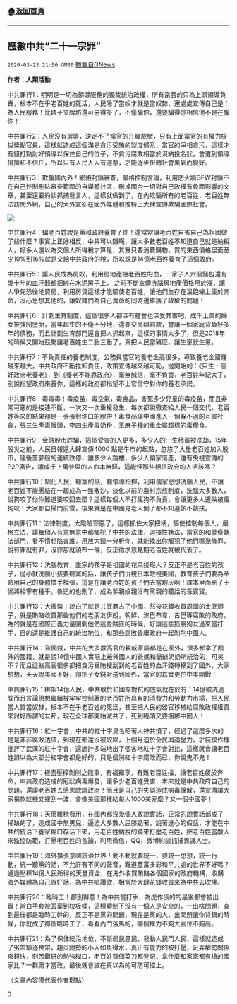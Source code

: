 ###  [:house:返回首頁](https://github.com/ourhimalayas/txt)
---

## 歷數中共“二十一宗罪”
`2020-03-23 21:56 GM30` [轉載自GNews](https://gnews.org/zh-hant/149895/)

**作者：人類活動**

中共罪行1：明明是一切為領導服務的獨裁統治政權，所有當官的只為上頭領導負責，根本不在乎老百姓的死活，人民除了當奴才就是當奴隸，還處處宣傳自己是：為人民服務！比婊子立牌坊還可惡得多了，不僅騙你，還要騙得你相信他不是在騙你！

中共罪行2：人民沒有選票，決定不了當官的升職裁撤，只有上面當官的有權力提拔獎勵官員，這樣就造成這個滿是貪污受賄的製度體系，當官的爭相貪污，這樣才有錢打點討好領導以保住自己的位子，不貪污腐敗相當於沒納投名狀，會遭到領導排擠和不信任，所以只有人民人人有選票，才能逐步扭轉社會風氣而變好。

中共罪行3：欺騙國內外！網絡封鎖審查，嚴格控制言論，利用防火牆GFW封鎖不在自己控制刪貼審查範圍的自媒體社區，刪掉國內一切對自己政權有負面影響的文章，甚至還要約談抓捕發言人，這樣就做到了，在內欺騙所有的老百姓，老百姓無法訪問外網，自己的大外宣卻在國外媒體和推特上大肆宣傳欺騙國際社會。

![](https://s3-ap-northeast-1.amazonaws.com/news.guo.offload.media/wp-content/uploads/2020/03/23195932/image0-217.jpg)

中共罪行4：騙老百姓說是黨和政府養育了你！還常常讓老百姓自省自己為祖國做了些什麼？事實上正好相反，中共可以隱瞞，讓大多數老百姓不知道自己就是納稅人，好多人還以為交個人所得稅才算是，其實只要消費購物，買的東西價格里面至少10%到16%就是交給中共政府的稅，所以說是14億老百姓養育了這個政府。

中共罪行5：讓人民成為房奴，利用房地產抽老百姓的血，一家子人六個錢包還有幾十年的血汗錢都捆綁在水泥房子上， 之前不斷宣傳洗腦房地產價格用於漲，讓人爭先恐後地買房，利用房貸這樣才能驅使老百姓，讓他們生存在溫飽線上疲於奔命，沒心思想其他的，讓奴隸們為自己賣命的同時還維護了政權的問題！

中共罪行6：計劃生育制度，這個很多人都深有體會也深受其害吧，成千上萬的婦女被強制墮胎，當年超生的不僅不分地，還要交高額罰款，會讓一個家庭背負好多年的債務，而且計劃生育部門還會把人抓起來，這樣的事情太多了，但是2018年的時候又開始鼓勵讓老百姓生二胎三胎了，真把人民當豬麼，讓生崽就生崽。

中共罪行7：不負責任的養老制度，公務員當官的養老金高很多，導致養老金窟窿越來越大，中共政府不斷推卸責任，政策宣傳越來越可恥，從開始的：《只生一個好政府老養老》，到《養老不能靠政府》，毫無誠信，毫不負責，老百姓年紀大了，別說指望政府來養你，這樣的政府都指望不上它信守對你的養老承諾。

中共罪行8：毒毒毒！毒疫苗，毒空氣，毒食品，害死多少兒童的毒疫苗，而且非常可惡的是接連不斷，一次又一次重複發生，每次都說徹查給人民一個交代，老百姓等來的結果卻是一張張封你口的膠帶！毒食品讓中國進入一個躲不過的互害社會，張三生產毒饅頭，李四生產毒奶粉，王麻子種的重金屬超標的毒糧食。

中共罪行9：金融股市詐騙，這個受害的人更多，多少人的一生積蓄被洗劫，15年股災之前，人民日報還大肆宣傳4000 點是牛市的起點，忽悠了大量老百姓加入股市，隨後噩夢般的連續跌停，讓多少人跳樓，多少人傾家蕩產，還有央視宣傳的P2P廣告，讓成千上萬參與的人血本無歸，這能怪那些相信政府的人活該嗎？

中共罪行10：馴化人民，聽黨的話，聽領導指揮，利用儒家思想洗腦人民，不讓老百姓不能團結在一起成為一盤散沙，淡化以前的農村宗族制度，洗腦大多數人，說狗咬了你你難道要咬回去麼？這樣每個人不打瘋狗不負責，會讓更多人遭殃被瘋狗咬！大家都自掃門前雪，後果就是在中國見老人倒了都不知道該不該扶。

中共罪行11：法律制度，太陰險邪惡了，這樣抓住大家把柄，驅使控制每個人，嚴格立法，讓每個人有意無意中都觸犯了中共的法律，選擇性執法，當官的和警察執法部門，看不慣想陷害誰，用放大鏡一分析你，就能找出你觸犯了他們哪幾條罪，說有罪就有罪，沒罪那就頒布一條，反正徵求意見期老百姓就被代表了。

中共罪行12：洗腦教育，誰家的孩子是祖國的花朵接班人？反正不是老百姓的孩子，從小就洗腦小孩要聽黨的話，讓孩子們仇視日本敵視美國，教育孩子們要為革命用自己的身體擋手榴彈，這是在讓老百姓的孩子們去當炮灰啊！課本里面刪了王侯將相寧有種乎，魯迅的也刪了，成為爹親娘親沒有黨親的聽話的乖寶寶。

中共罪行13：大撒幣！說白了就是共匪霸占了中國，然後花錢收買周圍的土匪頭子，就是賄賂收買那些他們的老朋友伊朗，朝鮮，津巴布韋，古巴等腐敗的政府，為的就是在國際正義力量圍剿他們這些賊匪的時候，好讓這些狐朋狗友過來當打手，目的還是維護自己的統治地位，和那些腐敗昏庸政府一起剝削中國人。

中共罪行14：盜國賊，中共的大多數高官的親戚家屬都是在國外，很多都拿了國外的國籍，就是說14億中國人實際上被外國人的爸媽和爺爺奶奶所統治的，可笑不？而且這些高官很多都把貪污受賄搜刮到的老百姓的血汗錢轉移到了國外，大家想想，天天說美國不好，卻把子女錢財送到國外，當官的其實更怕中美開戰！

中共罪行15：綁架14億人民，中共敢於和國際對抗的底氣就在於有：14億被洗過腦而且言論思想繼續被牢牢控制著的老百姓所具有的消費力和勞動力市場，把人民當人質當奴隸，根本不在乎老百姓的死活，甚至把人民的器官移植給腐敗政權權貴來討好所謂的友邦，現在全球都開始滅共了，死到臨頭又要捆綁中國人！

中共罪行16：紅十字會，中共的紅十字臭名昭著人神共憤了，經過了這麼多次的是是非非腐敗透頂，到現在都還沒被取締，上個月迫於全民輿論壓力，才裝模作樣批評了武漢的紅十字會，還詭計多端地出了個各地紅十字會對比，這樣就會讓老百姓誤以為大部分紅字會都是好的，只是個別紅十字腐敗而已，你說鬼不鬼！

中共罪行17：極盡壓榨剝削之能事，有福獨享，有難老百姓擋，讓老百姓疲於奔命，中共政府造成的冠狀病毒爆發，讓多少老百姓受害，本來就是中共政府自己的問題，還讓老百姓去感恩歌頌政府！而且是自己的失誤造成病毒擴散，還宣傳讓大家捐款趁機又搜刮一波，會像美國那樣給每人1000美元麼？又一個中國夢！

中共罪行18：天價維穩費用，在國內都沒幾個人敢說實話，正常的說實話都成了稀缺的了，造成國中無男兒，逼迫大多數人屈膝跪著，說著違心的假話，才能在中共的統治下養家糊口存活下來，用老百姓納稅的錢來打壓老百姓，把老百姓當敵人來監控防範，打壓老百姓的言論，利用微信，QQ，微博約談抓捕異議人士。

中共罪行19：海外擴張意圖統治世界！動不動就要統一，要統一思想，統一行動，統一聽黨的話，不允許有不同的聲音，難道豐富多彩和平共處的世界不好嗎？通過壓榨14億人民所得的天量資金，在海外收買賄賂各個國家的政府機構，收購海外媒體為自己說好話，為中共唱讚歌，相當於大肆花錢收買來為中共去吹捧。

中共罪行20：臨時工！都別得意！為中共當打手，為虎作倀的的最後都會被出賣！當白手套被丟棄到垃圾桶，這種體制下沒有一個人是安全的，一出啥問題，查到最後都是臨時工幹的，反正不是黨的問題，現在是黨的人，出問題讓你背鍋的時候，你就成了那個臨時工了，看看內鬥落馬的，哪個權力不夠大官位不夠高。

中共罪行21：為了保住統治地位，不斷弱民愚民，發動人民鬥人民，這樣就造成了劣幣驅逐良幣，趨炎附勢的小人如魚得水，真正有能力的被打壓，玩弄權勢關係來錢快，刻苦鑽研的勉強糊口，老百姓買個菜刀都登記，拿什麼和家家都有槍的國家比？一群庸才當政，最後就會滅在真以為的可防可控上。

（文章內容僅代表作者觀點）

0
